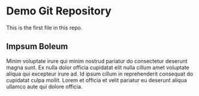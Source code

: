# Demo Git Repository

This is the first file in this repo.

## Impsum Boleum
Minim voluptate irure qui minim nostrud pariatur do consectetur deserunt magna sunt. Ex nulla dolor officia cupidatat elit nulla cillum amet voluptate aliqua qui excepteur irure ad. Id ipsum cillum in reprehenderit consequat do cupidatat culpa mollit. Lorem et officia et velit pariatur eu deserunt aliqua ullamco aute qui dolore officia.